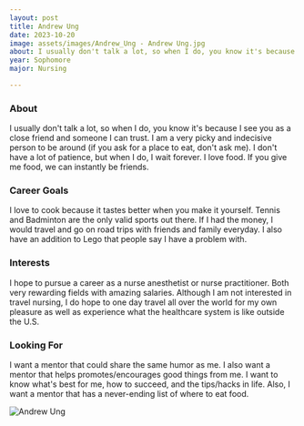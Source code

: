```yaml
---
layout: post
title: Andrew Ung 
date: 2023-10-20
image: assets/images/Andrew_Ung - Andrew Ung.jpg
about: I usually don't talk a lot, so when I do, you know it's because I see you as a close friend and someone I can trust. I am a very picky and indecisive person to be around (if you ask for a place to eat, don't ask me). I don't have a lot of patience, but when I do, I wait forever. I love food. If you give me food, we can instantly be friends. 
year: Sophomore
major: Nursing

---
```


### About

I usually don't talk a lot, so when I do, you know it's because I see you as a close friend and someone I can trust. I am a very picky and indecisive person to be around (if you ask for a place to eat, don't ask me). I don't have a lot of patience, but when I do, I wait forever. I love food. If you give me food, we can instantly be friends. 

### Career Goals

I love to cook because it tastes better when you make it yourself. Tennis and Badminton are the only valid sports out there. If I had the money, I would travel and go on road trips with friends and family everyday. I also have an addition to Lego that people say I have a problem with.

### Interests

I hope to pursue a career as a nurse anesthetist or nurse practitioner. Both very rewarding fields with amazing salaries. Although I am not interested in travel nursing, I do hope to one day travel all over the world for my own pleasure as well as experience what the healthcare system is like outside the U.S. 

### Looking For

I want a mentor that could share the same humor as me. I also want a mentor that helps promotes/encourages good things from me. I want to know what's best for me, how to succeed, and the tips/hacks in life. Also, I want a mentor that has a never-ending list of where to eat food. 

<div class="text-center my-5">
    <img src="https://sase-drexel.github.io/mentorship-2023/assets/images/Andrew_Ung - Andrew Ung.jpg" alt="Andrew Ung" class="rounded post-img" />
</div>
